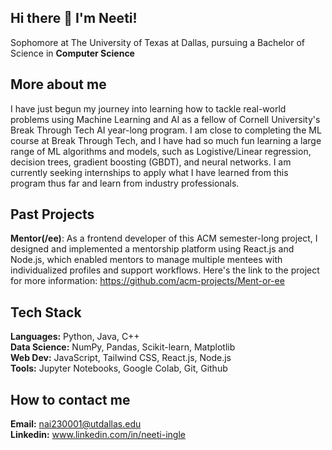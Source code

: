 ## Hi there 👋 I'm Neeti!

Sophomore at The University of Texas at Dallas, pursuing a Bachelor of Science in **Computer Science**

## More about me
I have just begun my journey into learning how to tackle real-world problems using Machine Learning and AI as a fellow of Cornell University's Break Through Tech AI year-long program. I am close to completing the ML course at Break Through Tech, and I have had so much fun learning a large range of ML algorithms and models, such as Logistive/Linear regression, decision trees, gradient boosting (GBDT), and neural networks. I am currently seeking internships to apply what I have learned from this program thus far and learn from industry professionals.

## Past Projects
**Mentor(/ee)**: As a frontend developer of this ACM semester-long project, I designed and implemented a mentorship platform using React.js and Node.js, which enabled mentors to manage multiple mentees with individualized profiles and support workflows. Here's the link to the project for more information: https://github.com/acm-projects/Ment-or-ee

## Tech Stack
**Languages:** Python, Java, C++ <br>
**Data Science:** NumPy, Pandas, Scikit-learn, Matplotlib <br>
**Web Dev:** JavaScript, Tailwind CSS, React.js, Node.js <br>
**Tools:** Jupyter Notebooks, Google Colab, Git, Github <br>

## How to contact me
**Email:** nai230001@utdallas.edu<br>
**Linkedin:** www.linkedin.com/in/neeti-ingle

<!--
**neetii/neetii** is a ✨ _special_ ✨ repository because its `README.md` (this file) appears on your GitHub profile.

Here are some ideas to get you started:

- 🔭 I’m currently working on ...
- 🌱 I’m currently learning ...
- 👯 I’m looking to collaborate on ...
- 🤔 I’m looking for help with ...
- 💬 Ask me about ...
- 📫 How to reach me: ...
- 😄 Pronouns: ...
- ⚡ Fun fact: ...
-->
